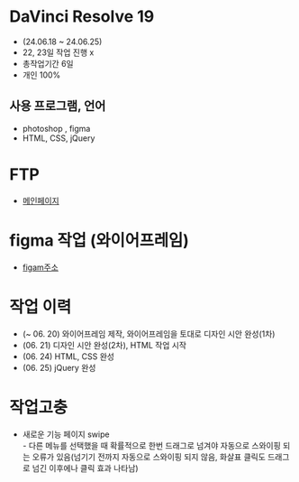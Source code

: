# DaVinci Resolve 19
* (24.06.18 ~ 24.06.25)
* 22, 23일 작업 진행 x
* 총작업기간 6일
* 개인 100%

## 사용 프로그램, 언어
* photoshop , figma
* HTML, CSS, jQuery

# FTP
* [메인페이지](http://eoo333.dothome.co.kr/davinci/index.html)

# figma 작업 (와이어프레임)
* [figam주소](https://www.figma.com/design/3YKWEMfbr7Fyvth7eCP4hr/DaVinci-Resolve-%EB%9E%9C%EB%94%A9%ED%8E%98%EC%9D%B4%EC%A7%80-figma?node-id=0-1&t=TZb68fUYtJWGdiuu-1)

# 작업 이력
* (~ 06. 20) 와이어프레임 제작, 와이어프레임을 토대로 디자인 시안 완성(1차)
* (06. 21) 디자인 시안 완성(2차), HTML 작업 시작
* (06. 24) HTML, CSS 완성
* (06. 25) jQuery 완성

# 작업고충
* 새로운 기능 페이지 swipe<br> - 다른 메뉴를 선택했을 때 확률적으로 한번 드래그로 넘겨야 자동으로 스와이핑 되는 오류가 있음(넘기기 전까지 자동으로 스와이핑 되지 않음, 화살표 클릭도 드래그로 넘긴 이후에나 클릭 효과 나타남)
